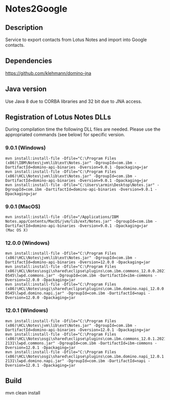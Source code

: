 # Notes2Google

## Description
Service to export contacts from Lotus Notes and import into Google contacts.

## Dependencies
https://github.com/klehmann/domino-jna

## Java version
Use Java 8 due to CORBA libraries and 32 bit due to JNA access.

## Registration of Lotus Notes DLLs
During compilation time the following DLL files are needed.
Please use the appropriated commands (see below) for specific version.

### 9.0.1 (Windows)
    mvn install:install-file -Dfile="C:\Program Files (x86)\IBM\Notes\jvm\lib\ext\Notes.jar" -DgroupId=com.ibm -DartifactId=domino-api-binaries -Dversion=9.0.1 -Dpackaging=jar
    mvn install:install-file -Dfile="C:\Program Files (x86)\HCL\Notes\jvm\lib\ext\Notes.jar" -DgroupId=com.ibm -DartifactId=domino-api-binaries -Dversion=9.0.1 -Dpackaging=jar
    mvn install:install-file -Dfile="C:\Users\armin\Desktop\Notes.jar" -DgroupId=com.ibm -DartifactId=domino-api-binaries -Dversion=9.0.1 -Dpackaging=jar

### 9.0.1 (MacOS)
    mvn install:install-file -Dfile="/Applications/IBM Notes.app/Contents/MacOS/jvm/lib/ext/Notes.jar" -DgroupId=com.ibm -DartifactId=domino-api-binaries -Dversion=9.0.1 -Dpackaging=jar
    (Mac OS X)

### 12.0.0 (Windows)
    mvn install:install-file -Dfile="C:\Program Files (x86)\HCL\Notes\jvm\lib\ext\Notes.jar" -DgroupId=com.ibm -DartifactId=domino-api-binaries -Dversion=12.0.0 -Dpackaging=jar
    mvn install:install-file -Dfile="C:\Program Files (x86)\HCL\Notes\osgi\shared\eclipse\plugins\com.ibm.commons_12.0.0.20210508-0545\lwpd.commons.jar" -DgroupId=com.ibm -DartifactId=ibm-commons -Dversion=12.0.0 -Dpackaging=jar
    mvn install:install-file -Dfile="C:\Program Files (x86)\HCL\Notes\osgi\shared\eclipse\plugins\com.ibm.domino.napi_12.0.0.20210508-0545\lwpd.domino.napi.jar" -DgroupId=com.ibm -DartifactId=napi -Dversion=12.0.0 -Dpackaging=jar

### 12.0.1 (Windows)
    mvn install:install-file -Dfile="C:\Program Files (x86)\HCL\Notes\jvm\lib\ext\Notes.jar" -DgroupId=com.ibm -DartifactId=domino-api-binaries -Dversion=12.0.1 -Dpackaging=jar
    mvn install:install-file -Dfile="C:\Program Files (x86)\HCL\Notes\osgi\shared\eclipse\plugins\com.ibm.commons_12.0.1.20211117-2131\lwpd.commons.jar" -DgroupId=com.ibm -DartifactId=ibm-commons -Dversion=12.0.1 -Dpackaging=jar
    mvn install:install-file -Dfile="C:\Program Files (x86)\HCL\Notes\osgi\shared\eclipse\plugins\com.ibm.domino.napi_12.0.1.20211117-2131\lwpd.domino.napi.jar" -DgroupId=com.ibm -DartifactId=napi -Dversion=12.0.1 -Dpackaging=jar

## Build
mvn clean install
